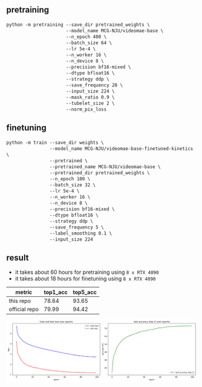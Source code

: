 ## pretraining
```
python -m pretraining --save_dir pretrained_weights \
                      --model_name MCG-NJU/videomae-base \
                      --n_epoch 400 \
                      --batch_size 64 \
                      --lr 5e-4 \
                      --n_worker 16 \
                      --n_device 8 \
                      --precision bf16-mixed \
                      --dtype bfloat16 \
                      --strategy ddp \
                      --save_frequency 20 \
                      --input_size 224 \
                      --mask_ratio 0.9 \
                      --tubelet_size 2 \
                      --norm_pix_loss
```

## finetuning
```
python -m train --save_dir weights \
                --model_name MCG-NJU/videomae-base-finetuned-kinetics \
                --pretrained \
                --pretrained_name MCG-NJU/videomae-base \
                --pretrained_dir pretrained_weights \
                --n_epoch 100 \
                --batch_size 32 \
                --lr 5e-4 \
                --n_worker 16 \
                --n_device 8 \
                --precision bf16-mixed \
                --dtype bfloat16 \
                --strategy ddp \
                --save_frequency 5 \
                --label_smoothing 0.1 \
                --input_size 224 
```

## result
- it takes about 60 hours for pretraining using `8 x RTX 4090`
- it takes about 18 hours for finetuning using `8 x RTX 4090`

|metric|top1_acc|top5_acc|
|---|---|---|
|this repo|78.64|93.65|
|official repo|79.99|94.42|

![image](finetuning/loss_curve.png)